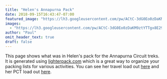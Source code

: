 ```yaml
---
title: "Helen's Annapurna Pack"
date: 2018-09-15T16:43:47-07:00
featured_image: "https://lh3.googleusercontent.com/pw/ACtC-3dG0Eo0zDaKM9ztYTTgx8E29HdiJaLAOLvhiKGQ_71WUSujwpYuvNVwjtzHS-X1bcBEuahIZKImvfWG4fPblbWIpV2lobXjACHvpJVZRdUJEtMq7OJ1cyyYmdVQd9vcRRRdDBwc8DY6AdLTQLkm5WxtIw=w1210-h908-no"
images:
  - "https://lh3.googleusercontent.com/pw/ACtC-3dG0Eo0zDaKM9ztYTTgx8E29HdiJaLAOLvhiKGQ_71WUSujwpYuvNVwjtzHS-X1bcBEuahIZKImvfWG4fPblbWIpV2lobXjACHvpJVZRdUJEtMq7OJ1cyyYmdVQd9vcRRRdDBwc8DY6AdLTQLkm5WxtIw=w1210-h908-no"
author: "Paul"
omit_header_text: true
draft: false
---
```


This page shows what was in Helen's pack for the Annapurna Circuit treks. It is generated using [lighterpack.com](https://lighterpack.com) which is a great way to organize your packing lists for various activities. You can see her travel load out [here](/packs/helenspack) and her PCT load out [here](/packs/helens-pct-pack/).

<script src="https://lighterpack.com/e/38tlzv"></script><div id="38tlzv"></div>
